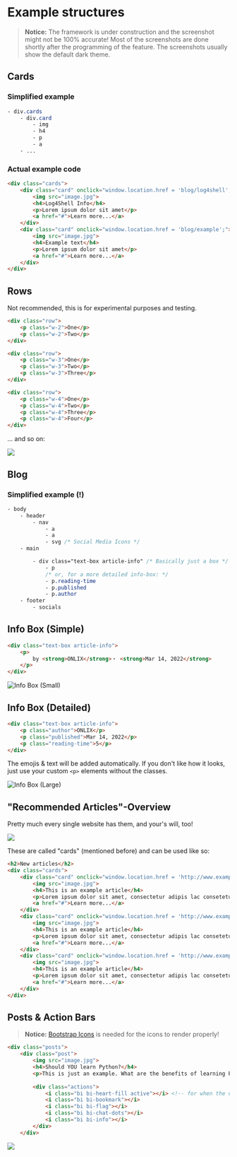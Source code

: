 # Example structures
> **Notice:** The framework is under construction and the screenshot might not be 100% accurate! Most of the screenshots are done shortly after the programming of the feature. The screenshots usually show the default dark theme. 

## Cards

### Simplified example
```css
- div.cards
    - div.card
        - img
        - h4
        - p
        - a
    - ...
```

### Actual example code
```html
<div class="cards">
    <div class="card" onclick="window.location.href = 'blog/log4shell';">
        <img src="image.jpg">
        <h4>Log4Shell Info</h4>
        <p>Lorem ipsum dolor sit amet</p>
        <a href="#">Learn more...</a>
    </div>
    <div class="card" onclick="window.location.href = 'blog/example';">
        <img src="image.jpg">
        <h4>Example text</h4>
        <p>Lorem ipsum dolor sit amet</p>
        <a href="#">Learn more...</a>
    </div>
</div>
```

## Rows
Not recommended, this is for experimental purposes and testing.

```html
<div class="row">
    <p class="w-2">One</p>
    <p class="w-2">Two</p>
</div>

<div class="row">
    <p class="w-3">One</p>
    <p class="w-3">Two</p>
    <p class="w-3">Three</p>
</div>

<div class="row">
    <p class="w-4">One</p>
    <p class="w-4">Two</p>
    <p class="w-4">Three</p>
    <p class="w-4">Four</p>
</div>
```
... and so on:

![](media/rows.png)


## Blog
### Simplified example (!)
```css
- body
    - header
        - nav 
            - a
            - a
            - svg /* Social Media Icons */
    - main

        - div class="text-box article-info" /* Basically just a box */
            - p
            /* or, for a more detailed info-box: */
            - p.reading-time
            - p.published
            - p.author
    - footer
        - socials
```

## Info Box (Simple)
```html
<div class="text-box article-info">
    <p>
        by <strong>ONLIX</strong>・ <strong>Mar 14, 2022</strong>
    </p>
</div>
```

![Info Box (Small)](media/infobox-small.png)

## Info Box (Detailed)

```html
<div class="text-box article-info">
    <p class="author">ONLIX</p>
    <p class="published">Mar 14, 2022</p>
    <p class="reading-time">5</p>
</div>
```

The emojis & text will be added automatically. If you don't like how it looks, just use your custom `<p>` elements without the classes.

![Info Box (Large)](media/infobox-large.png)

## "Recommended Articles"-Overview
Pretty much every single website has them, and your's will, too!

![](media/articles.png)

These are called "cards" (mentioned before) and can be used like so:

```html
<h2>New articles</h2>
<div class="cards">
    <div class="card" onclick="window.location.href = 'http://www.example.com';">
        <img src="image.jpg">
        <h4>This is an example article</h4>
        <p>Lorem ipsum dolor sit amet, consectetur adipis lac consetetur sad et.</p>
        <a href="#">Learn more...</a>
    </div>
    <div class="card" onclick="window.location.href = 'http://www.example.com';">
        <img src="image.jpg">
        <h4>This is an example article</h4>
        <p>Lorem ipsum dolor sit amet, consectetur adipis lac consetetur sad et.</p>
        <a href="#">Learn more...</a>
    </div>
    <div class="card" onclick="window.location.href = 'http://www.example.com';">
        <img src="image.jpg">
        <h4>This is an example article</h4>
        <p>Lorem ipsum dolor sit amet, consectetur adipis lac consetetur sad et.</p>
        <a href="#">Learn more...</a>
    </div>
</div>
```

## Posts & Action Bars
> **Notice:** [Bootstrap Icons](https://icons.getbootstrap.com/#cdn) is needed for the icons to render properly!

```html
<div class="posts">
    <div class="post">
        <img src="image.jpg">
        <h4>Should YOU learn Python?</h4>
        <p>This is just an example. What are the benefits of learning Python?</p>
    
        <div class="actions">
            <i class="bi bi-heart-fill active"></i> <!-- for when the user already clicked on the heart (keep in mind to use -fill and active) -->
            <i class="bi bi-bookmark"></i>
            <i class="bi bi-flag"></i>
            <i class="bi bi-chat-dots"></i>
            <i class="bi bi-info"></i>
        </div>
    </div>
```
![](media/post.png)